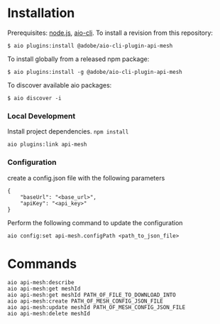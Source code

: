 # Installation

Prerequisites: [node.js](https://nodejs.org/en/), [aio-cli](https://github.com/adobe/aio-cli).
To install a revision from this repository:

```
$ aio plugins:install @adobe/aio-cli-plugin-api-mesh
```

To install globally from a released npm package:

```
$ aio plugins:install -g @adobe/aio-cli-plugin-api-mesh
```

To discover available aio packages:

```
$ aio discover -i
```

### Local Development

Install project dependencies. `npm install`

```
aio plugins:link api-mesh
```

### Configuration

create a config.json file with the following parameters

```
{
    "baseUrl": "<base_url>",
    "apiKey": "<api_key>"
}
```

Perform the following command to update the configuration

```
aio config:set api-mesh.configPath <path_to_json_file>
```

# Commands

```
aio api-mesh:describe
aio api-mesh:get meshId
aio api-mesh:get meshId PATH_OF_FILE_TO_DOWNLOAD_INTO
aio api-mesh:create PATH_OF_MESH_CONFIG_JSON_FILE
aio api-mesh:update meshId PATH_OF_MESH_CONFIG_JSON_FILE
aio api-mesh:delete meshId
```
